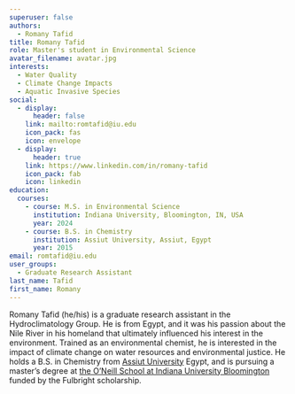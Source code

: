 ```yaml
---
superuser: false
authors:
  - Romany Tafid
title: Romany Tafid
role: Master's student in Environmental Science
avatar_filename: avatar.jpg
interests:
  - Water Quality
  - Climate Change Impacts
  - Aquatic Invasive Species
social:
  - display:
      header: false
    link: mailto:romtafid@iu.edu
    icon_pack: fas
    icon: envelope
  - display:
      header: true
    link: https://www.linkedin.com/in/romany-tafid
    icon_pack: fab
    icon: linkedin
education:
  courses:
    - course: M.S. in Environmental Science
      institution: Indiana University, Bloomington, IN, USA
      year: 2024
    - course: B.S. in Chemistry
      institution: Assiut University, Assiut, Egypt
      year: 2015
email: romtafid@iu.edu
user_groups:
  - Graduate Research Assistant
last_name: Tafid
first_name: Romany
---
```

Romany Tafid (he/his) is a graduate research assistant in the Hydroclimatology Group. He is from Egypt, and it was his passion about the Nile River in his homeland that ultimately influenced his interest in the environment. Trained as an environmental chemist, he is interested in the impact of climate change on water resources and environmental justice. He holds a B.S. in Chemistry from [Assiut University](https://www.aun.edu.eg/main/) Egypt, and is pursuing a master’s degree at [the O’Neill School at Indiana University Bloomington ](https://oneill.indiana.edu/index.html)funded by the Fulbright scholarship.